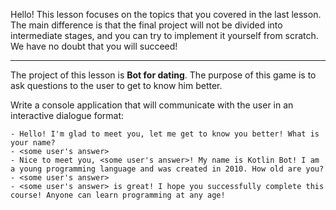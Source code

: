 Hello! This lesson focuses on the topics that you covered in the last lesson. 
The main difference is that the final project will not be divided into intermediate stages, 
and you can try to implement it yourself from scratch. 
We have no doubt that you will succeed!

----

The project of this lesson is **Bot for dating**.
The purpose of this game is to ask questions to the user to get to know him better.

Write a console application 
that will communicate with the user in an interactive dialogue format:

```text
- Hello! I'm glad to meet you, let me get to know you better! What is your name?
- <some user's answer>
- Nice to meet you, <some user's answer>! My name is Kotlin Bot! I am a young programming language and was created in 2010. How old are you?
- <some user's answer>
- <some user's answer> is great! I hope you successfully complete this course! Anyone can learn programming at any age!
```


